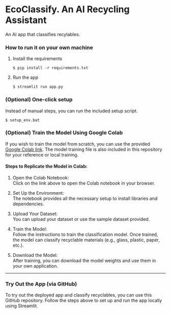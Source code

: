 # EcoClassify. An AI Recycling Assistant

An AI app that classifies recylables.

### How to run it on your own machine

1. Install the requirements

   ```
   $ pip install -r requirements.txt
   ```

2. Run the app

   ```
   $ streamlit run app.py
   ```

### (Optional) One-click setup
Instead of manual steps, you can run the included setup script.
   ```
   $ setup_env.bat
   ```

### (Optional) Train the Model Using Google Colab

If you wish to train the model from scratch, you can use the provided [Google Colab link](https://colab.research.google.com/drive/1q_Sx2aD3lMUA7m2Q-kGyD1Ry-rVgzbSl?usp=sharing). 
The model training file is also included in this repository for your reference or local training.

#### Steps to Replicate the Model in Colab:
1. Open the Colab Notebook:  
Click on the link above to open the Colab notebook in your browser.

2. Set Up the Environment:  
The notebook provides all the necessary setup to install libraries and dependencies.

3. Upload Your Dataset:  
You can upload your dataset or use the sample dataset provided.

4. Train the Model:  
Follow the instructions to train the classification model. Once trained, the model can classify recyclable materials (e.g., glass, plastic, paper, etc.).

5. Download the Model:  
After training, you can download the model weights and use them in your own application.

---

### Try Out the App (via GitHub)

To try out the deployed app and classify recyclables, you can use this GitHub repository. Follow the steps above to set up and run the app locally using Streamlit.
